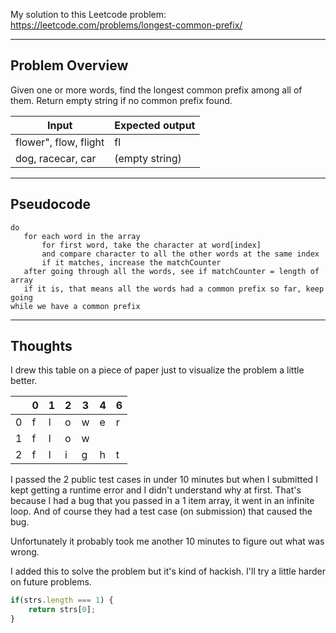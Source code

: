 
My solution to this Leetcode problem: https://leetcode.com/problems/longest-common-prefix/

---

## Problem Overview

Given one or more words, find the longest common prefix among all of them. Return empty string if no common prefix found.

|Input|Expected output|
|-|-|
|flower", flow, flight|fl|
|dog, racecar, car|(empty string)|

---

## Pseudocode


 ```
 do
    for each word in the array
        for first word, take the character at word[index]
        and compare character to all the other words at the same index
        if it matches, increase the matchCounter
    after going through all the words, see if matchCounter = length of array
    if it is, that means all the words had a common prefix so far, keep going
 while we have a common prefix
 ```

---

## Thoughts

I drew this table on a piece of paper just to visualize the problem a little better.

||0|1|2|3|4|6
|-|-|-|-|-|-|-|
|0|f|l|o|w|e|r|
|1|f|l|o|w|||
|2|f|l|i|g|h|t|

I passed the 2 public test cases in under 10 minutes but when I submitted I kept getting a runtime error and I didn't understand why at first. That's because I had a bug that you passed in a 1 item array, it went in an infinite loop. And of course they had a test case (on submission) that caused the bug.

Unfortunately it probably took me another 10 minutes to figure out what was wrong.

I added this to solve the problem but it's kind of hackish. I'll try a little harder on future problems.

```js
if(strs.length === 1) {
    return strs[0];
}
```